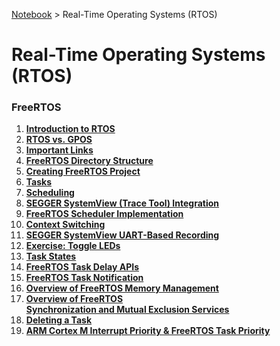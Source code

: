 <a href="../">Notebook</a> > Real-Time Operating Systems (RTOS)

# Real-Time Operating Systems (RTOS)



### FreeRTOS

1. **<a href="./introduction-to-rtos">Introduction to RTOS</a>**
1. **<a href="./rtos-vs-gpos">RTOS vs. GPOS</a>**
1. **<a href="./important-links">Important Links</a>**
1. **<a href="./freertos-directory-structure">FreeRTOS Directory Structure</a>**
1. **<a href="./creating-freertos-project">Creating FreeRTOS Project</a>**
1. **<a href="./tasks">Tasks</a>**
1. **<a href="./scheduling">Scheduling</a>**
1. **<a href="./segger-systemview-trace-tool-integration">SEGGER SystemView (Trace Tool) Integration</a>**
1. **<a href="./freertos-scheduler-implementation">FreeRTOS Scheduler Implementation</a>**
1. **<a href="./context-switching">Context Switching</a>**
1. **<a href="./segger-systemview-uart-based-recording">SEGGER SystemView UART-Based Recording</a>**
1. **<a href="./exercise-toggle-leds">Exercise: Toggle LEDs</a>**
1. **<a href="./task-states">Task States</a>**
1. **<a href="./freertos-task-delay-apis">FreeRTOS Task Delay APIs</a>**
1. **<a href="./freertos-task-notification">FreeRTOS Task Notification</a>**
1. **<a href="./overview-of-freertos-memory-management">Overview of FreeRTOS Memory Management</a>**
1. **<a href="./overview-of-freertos-synchronization-and-mutual-exclusion-services">Overview of FreeRTOS Synchronization and Mutual Exclusion Services</a>**
1. **<a href="./deleting-a-task">Deleting a Task</a>**
1. **<a href="./arm-cortex-m-interrupt-priority-and-freertos-task-priority">ARM Cortex M Interrupt Priority & FreeRTOS Task Priority</a>**
